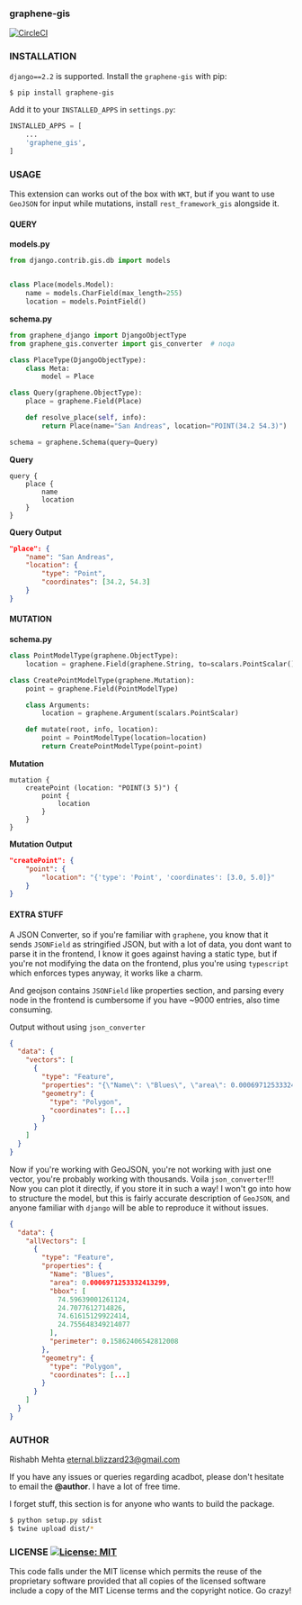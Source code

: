 ### graphene-gis

[![CircleCI](https://circleci.com/gh/EverWinter23/graphene-gis.svg?style=shield)](https://circleci.com/gh/EverWinter23/graphene-gis)

### INSTALLATION

`django==2.2` is supported. Install the `graphene-gis` with pip:

```bash
$ pip install graphene-gis
```

Add it to your `INSTALLED_APPS` in `settings.py`:

```python
INSTALLED_APPS = [
    ...
    'graphene_gis',
]
```

### USAGE

This extension can works out of the box with `WKT`, but if you want to use
`GeoJSON` for input while mutations, install `rest_framework_gis` alongside
it.

#### QUERY

**models.py**

```python
from django.contrib.gis.db import models


class Place(models.Model):
    name = models.CharField(max_length=255)
    location = models.PointField()

```

**schema.py**

```python
from graphene_django import DjangoObjectType
from graphene_gis.converter import gis_converter  # noqa

class PlaceType(DjangoObjectType):
    class Meta:
        model = Place

class Query(graphene.ObjectType):
    place = graphene.Field(Place)

    def resolve_place(self, info):
        return Place(name="San Andreas", location="POINT(34.2 54.3)")

schema = graphene.Schema(query=Query)
```

**Query**

```
query {
    place {
        name
        location
    }
}
```

**Query Output**

```json
"place": {
    "name": "San Andreas",
    "location": {
        "type": "Point",
        "coordinates": [34.2, 54.3]
    }
}
```

#### MUTATION

**schema.py**

```python
class PointModelType(graphene.ObjectType):
    location = graphene.Field(graphene.String, to=scalars.PointScalar())

class CreatePointModelType(graphene.Mutation):
    point = graphene.Field(PointModelType)

    class Arguments:
        location = graphene.Argument(scalars.PointScalar)

    def mutate(root, info, location):
        point = PointModelType(location=location)
        return CreatePointModelType(point=point)
```

**Mutation**

```
mutation {
    createPoint (location: "POINT(3 5)") {
        point {
            location
        }
    }
}
```

**Mutation Output**

```json
"createPoint": {
    "point": {
        "location": "{'type': 'Point', 'coordinates': [3.0, 5.0]}"
    }
}
```

#### EXTRA STUFF

A JSON Converter, so if you're familiar with `graphene`, you know that
it sends `JSONField` as stringified JSON, but with a lot of data, you
dont want to parse it in the frontend, I know it goes against having a
static type, but if you're not modifying the data on the frontend, plus
you're using `typescript` which enforces types anyway, it works like a
charm.

And geojson contains `JSONField` like properties section, and parsing
every node in the frontend is cumbersome if you have ~9000 entries, also
time consuming.

Output without using `json_converter`

```json
{
  "data": {
    "vectors": [
      {
        "type": "Feature",
        "properties": "{\"Name\": \"Blues\", \"area\": 0.0006971253332413299, \"bbox\": [74.59639001261124, 24.7077612714826, 74.61615129922414, 24.755648349214077], \"perimeter\": 0.15862406542812008}",
        "geometry": {
          "type": "Polygon",
          "coordinates": [...]
        }
      }
    ]
  }
}
```

Now if you're working with GeoJSON, you're not working with just one vector,
you're probably working with thousands. Voila `json_converter`!!! Now you can
plot it directly, if you store it in such a way! I won't go into how to structure
the model, but this is fairly accurate description of `GeoJSON`, and anyone
familiar with `django` will be able to reproduce it without issues.

```json
{
  "data": {
    "allVectors": [
      {
        "type": "Feature",
        "properties": {
          "Name": "Blues",
          "area": 0.0006971253332413299,
          "bbox": [
            74.59639001261124,
            24.7077612714826,
            74.61615129922414,
            24.755648349214077
          ],
          "perimeter": 0.15862406542812008
        },
        "geometry": {
          "type": "Polygon",
          "coordinates": [...]
        }
      }
    ]
  }
}
```

### AUTHOR

Rishabh Mehta <eternal.blizzard23@gmail.com>

If you have any issues or queries regarding acadbot, please don't
hesitate to email the **@author**. I have a lot of free time.

I forget stuff, this section is for anyone who wants to build the package.

```bash
$ python setup.py sdist
$ twine upload dist/*
```

### LICENSE [![License: MIT](https://img.shields.io/badge/License-MIT-yellow.svg)](https://opensource.org/licenses/MIT)

This code falls under the MIT license which permits the reuse of the proprietary software provided that all copies of the licensed software include a copy of the MIT License terms and the copyright notice. Go crazy!
